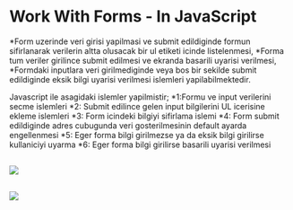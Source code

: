 # Work With Forms - In JavaScript 
 *Form uzerinde veri girisi yapilmasi ve submit edildiginde formun sifirlanarak verilerin altta olusacak bir ul etiketi icinde listelenmesi,
 *Forma tum veriler girilince submit edilmesi ve ekranda basarili uyarisi verilmesi, *Formdaki inputlara veri girilmediginde veya bos bir sekilde submit edildiginde eksik bilgi uyarisi verilmesi islemleri yapilabilmektedir.
 
 Javascript ile asagidaki islemler yapilmistir;
*1:Formu ve input verilerini secme islemleri
*2: Submit edilince gelen input bilgilerini UL icerisine ekleme islemleri
*3: Form icindeki bilgiyi sifirlama islemi
*4: Form submit edildiginde adres cubugunda veri gosterilmesinin default ayarda engellenmesi
*5: Eger forma bilgi girilmezse ya da eksik bilgi girilirse kullaniciyi uyarma
*6: Eger forma bilgi girilirse basarili uyarisi verilmesi

![](project.JPG)
---
![](project2.JPG)
---
